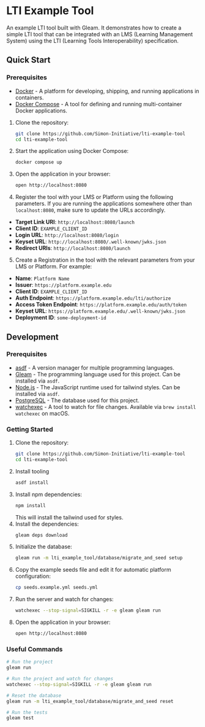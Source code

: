 # LTI Example Tool

An example LTI tool built with Gleam. It demonstrates how to create a simple LTI tool that
can be integrated with an LMS (Learning Management System) using the LTI (Learning Tools
Interoperability) specification.

## Quick Start

### Prerequisites

- [Docker](https://www.docker.com/) - A platform for developing, shipping, and running applications in containers.
- [Docker Compose](https://docs.docker.com/compose/) - A tool for defining and running multi-container Docker applications.

1. Clone the repository:

   ```sh
   git clone https://github.com/Simon-Initiative/lti-example-tool
   cd lti-example-tool
   ```

2. Start the application using Docker Compose:

   ```sh
   docker compose up
   ```

3. Open the application in your browser:

   ```sh
   open http://localhost:8080
   ```

4. Register the tool with your LMS or Platform using the following parameters. If you are running
   the applications somewhere other than `localhost:8080`, make sure to update the URLs accordingly.

- **Target Link URI**: `http://localhost:8080/launch`
- **Client ID**: `EXAMPLE_CLIENT_ID`
- **Login URL**: `http://localhost:8080/login`
- **Keyset URL**: `http://localhost:8080/.well-known/jwks.json`
- **Redirect URIs**: `http://localhost:8080/launch`

5. Create a Registration in the tool with the relevant parameters from your LMS or Platform. For example:

- **Name**: `Platform Name`
- **Issuer**: `https://platform.example.edu`
- **Client ID**: `EXAMPLE_CLIENT_ID`
- **Auth Endpoint**: `https://platform.example.edu/lti/authorize`
- **Access Token Endpoint**: `https://platform.example.edu/auth/token`
- **Keyset URL**: `https://platform.example.edu/.well-known/jwks.json`
- **Deployment ID**: `some-deployment-id`

## Development

### Prerequisites

- [asdf](https://asdf-vm.com/) - A version manager for multiple programming languages.
- [Gleam](https://gleam.run/) - The programming language used for this project. Can be installed via
  `asdf`.
- [Node.js](https://nodejs.org/) - The JavaScript runtime used for tailwind styles. Can be installed via
  `asdf`.
- [PostgreSQL](https://www.postgresql.org/) - The database used for this project.
- [watchexec](https://github.com/watchexec/watchexec) - A tool to watch for file changes. Available
  via `brew install watchexec` on macOS.

### Getting Started

1. Clone the repository:
   ```sh
   git clone https://github.com/Simon-Initiative/lti-example-tool
   cd lti-example-tool
   ```
2. Install tooling
   ```sh
   asdf install
   ```
3. Install npm dependencies:
   ```sh
   npm install
   ```
   This will install the tailwind used for styles.
4. Install the dependencies:
   ```sh
   gleam deps download
   ```
5. Initialize the database:
   ```sh
   gleam run -m lti_example_tool/database/migrate_and_seed setup
   ```
6. Copy the example seeds file and edit it for automatic platform configuration:
   ```sh
   cp seeds.example.yml seeds.yml
   ```
7. Run the server and watch for changes:
   ```sh
   watchexec --stop-signal=SIGKILL -r -e gleam gleam run
   ```
8. Open the application in your browser:
   ```sh
   open http://localhost:8080
   ```

### Useful Commands

```sh
# Run the project
gleam run

# Run the project and watch for changes
watchexec --stop-signal=SIGKILL -r -e gleam gleam run

# Reset the database
gleam run -m lti_example_tool/database/migrate_and_seed reset

# Run the tests
gleam test
```
